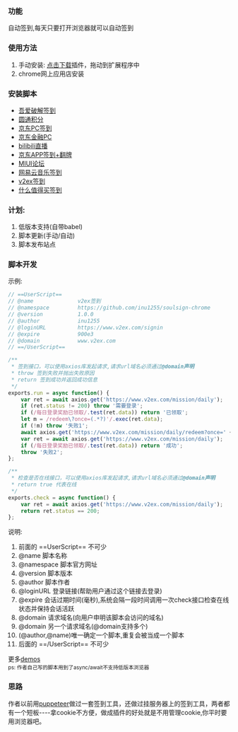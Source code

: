 ### 功能

自动签到,每天只要打开浏览器就可以自动签到

### 使用方法

1. 手动安装: [点击下载](https://github.com/inu1255/soulsign-chrome/blob/master/build.crx)插件，拖动到扩展程序中
2. chrome网上应用店安装

### 安装脚本
- [吾爱破解签到](chrome-extension://fdpjfjdccepadkokondcpebkbekhcflh/pages/options.html#https://raw.githubusercontent.com/inu1255/soulsign-chrome/master/public/demos/52pojie.js)
- [圆通积分](chrome-extension://fdpjfjdccepadkokondcpebkbekhcflh/pages/options.html#https://raw.githubusercontent.com/inu1255/soulsign-chrome/master/public/demos/ec.yto.js)
- [京东PC签到](chrome-extension://fdpjfjdccepadkokondcpebkbekhcflh/pages/options.html#https://raw.githubusercontent.com/inu1255/soulsign-chrome/master/public/demos/jd.js)
- [京东金融PC](chrome-extension://fdpjfjdccepadkokondcpebkbekhcflh/pages/options.html#https://raw.githubusercontent.com/inu1255/soulsign-chrome/master/public/demos/jr.jd.js)
- [bilibili直播](chrome-extension://fdpjfjdccepadkokondcpebkbekhcflh/pages/options.html#https://raw.githubusercontent.com/inu1255/soulsign-chrome/master/public/demos/live.bilibili.js)
- [京东APP签到+翻牌](chrome-extension://fdpjfjdccepadkokondcpebkbekhcflh/pages/options.html#https://raw.githubusercontent.com/inu1255/soulsign-chrome/master/public/demos/m.jd.js)
- [MIUI论坛](chrome-extension://fdpjfjdccepadkokondcpebkbekhcflh/pages/options.html#https://raw.githubusercontent.com/inu1255/soulsign-chrome/master/public/demos/miui.js)
- [网易云音乐签到](chrome-extension://fdpjfjdccepadkokondcpebkbekhcflh/pages/options.html#https://raw.githubusercontent.com/inu1255/soulsign-chrome/master/public/demos/music.163.js)
- [v2ex签到](chrome-extension://fdpjfjdccepadkokondcpebkbekhcflh/pages/options.html#https://raw.githubusercontent.com/inu1255/soulsign-chrome/master/public/demos/v2ex.js)
- [什么值得买签到](chrome-extension://fdpjfjdccepadkokondcpebkbekhcflh/pages/options.html#https://raw.githubusercontent.com/inu1255/soulsign-chrome/master/public/demos/zhiyou.smzdm.js)

### 计划:

1. 低版本支持(自带babel)
1. 脚本更新(手动/自动)
1. 脚本发布站点

### 脚本开发

示例:
``` javascript
// ==UserScript==
// @name              v2ex签到
// @namespace         https://github.com/inu1255/soulsign-chrome
// @version           1.0.0
// @author            inu1255
// @loginURL          https://www.v2ex.com/signin
// @expire            900e3
// @domain            www.v2ex.com
// ==/UserScript==

/**
 * 签到接口，可以使用axios库发起请求,请求url域名必须通过@domain声明
 * throw 签到失败并抛出失败原因
 * return 签到成功并返回成功信息
 */
exports.run = async function() {
    var ret = await axios.get('https://www.v2ex.com/mission/daily');
    if (ret.status != 200) throw '需要登录';
    if (/每日登录奖励已领取/.test(ret.data)) return '已领取';
    let m = /redeem\?once=(.*?)'/.exec(ret.data);
    if (!m) throw '失败1';
    await axios.get('https://www.v2ex.com/mission/daily/redeem?once=' + m[1]);
    var ret = await axios.get('https://www.v2ex.com/mission/daily');
    if (/每日登录奖励已领取/.test(ret.data)) return '成功';
    throw '失败2';
};

/**
 * 检查是否在线接口，可以使用axios库发起请求,请求url域名必须通过@domain声明
 * return true 代表在线
 */
exports.check = async function() {
    var ret = await axios.get('https://www.v2ex.com/mission/daily');
    return ret.status == 200;
};
```

说明:
1. 前面的 ==UserScript== 不可少
1. @name              脚本名称  
1. @namespace         脚本官方网址
1. @version           脚本版本
1. @author            脚本作者
1. @loginURL          登录链接(帮助用户通过这个链接去登录)
1. @expire            会话过期时间(毫秒),系统会隔一段时间调用一次check接口检查在线状态并保持会话活跃
1. @domain            请求域名(向用户申明该脚本会访问的域名)
1. @domain            另一个请求域名(@domain支持多个)
1. (@author,@name)唯一确定一个脚本,重复会被当成一个脚本
1. 后面的 ==/UserScript== 不可少

更多[demos](https://github.com/inu1255/soulsign-chrome/tree/master/public/demos)  
<small>ps: 作者自己写的脚本用到了async/await不支持低版本浏览器</small>

### 思路

作者以前用[puppeteer](https://github.com/GoogleChrome/puppeteer#readme)做过一套签到工具，还做过挂服务器上的签到工具，两者都有一个短板----拿cookie不方便，做成插件的好处就是不用管理cookie,你平时要用浏览器吧。

